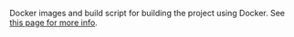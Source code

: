 Docker images and build script for building the project using Docker.
See [this page for more info](../docs/buildWithDocker.md).
